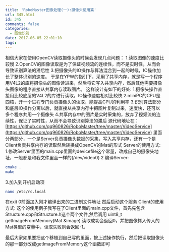 ```yaml
---
title: 'RoboMaster图像处理(一):摄像头使用篇'
url: 345.html
id: 345
comments: false
categories:
  - 图像识别
date: 2017-06-05 22:01:10
tags:
---
```


相信大家在使用OpenCV读取摄像头的时候会发现几点问题： 
1.读取图像的速度比较慢 
2.OpenCV的图像读取是为了保证视频流的连续性，而不是实时性，从而会导致识别算法的滞后性 
3.把摄像头的IO操作与算法混合到一起的时候，IO操作加长了整体识别的速度。 
于是在YPW的指引下，采用了共享内存，就是写一个程序用V4L2的库将摄像头的图像读进来，然后将它写入共享内存，然后其他需要摄像头图像的程序直接从共享内存读取图片。 
这样设计有如下的好处: 
1.摄像头操作直接用比较底层的V4L2的库进行读取，IO操作速度相对比较快 
2.miniPC的CPU是四核，开一个进程专门负责摄像头的读取，能提高CPU的利用率 
3.识别算法部分和底层IO操作分离以后，就直接从共享内存中把图片复制过来，速度快，还可以多个程序共用一个摄像头 
4.共享内存中的图片是实时采集的，放弃了视频流的连续性，保证了实时性，从而不会导致识别算法的滞后 
源代码地址在：[https://github.com/qq960826/RoboMaster/tree/master/VideoService](https://github.com/qq960826/RoboMaster/tree/master/VideoService) 
里面分两部分，一个是Server负责摄像头数据的采集，写入共享内存，还有一个是Client负责共享内存的读取然后转换成OpenCV的Mat的形式 
Server的使用方式: 
1.修改Server里面的main.cpp里面的devicefile这个常量，改成自己的摄像头地址，一般都是和我文件里面一样的(/dev/video0) 
2.编译Server:
```bash
cmake .
make
```
3.加入到开机启动项
```bash
nano /etc/rc.local
```
在exit 0前面加入刚才编译出来的二进制文件地址 
然后启动这个服务 
Client的使用方式: 这个的使用例子我写在了Client里面的main.cpp文件，首先先包含Structure.cpp和Structure.h这个两个文件,然后调用 
uint8_t getImageFromMemory(Mat &image) 
读取成功会返回0，并把图像拷入传入的Mat类型的变量中，读取失败则会返回-1。

最后大家如果要把这个移植到自己写的里面，按上述操作执行，然后把读取摄像头的那一部分改成getImageFromMemory这个函数即可